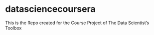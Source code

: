 # datasciencecoursera
This is the Repo created for the Course Project of The Data Scientist’s Toolbox
